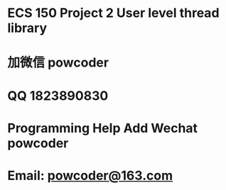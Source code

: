 # ECS 150 Project 2 User level thread library
# 加微信 powcoder

# QQ 1823890830

# Programming Help Add Wechat powcoder

# Email: powcoder@163.com


